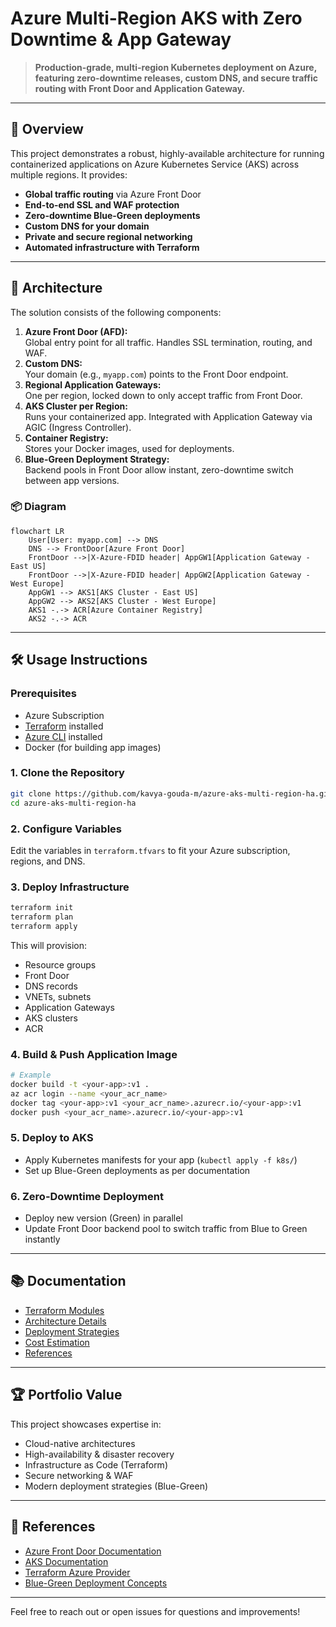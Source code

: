 # Azure Multi-Region AKS with Zero Downtime & App Gateway

> **Production-grade, multi-region Kubernetes deployment on Azure, featuring zero-downtime releases, custom DNS, and secure traffic routing with Front Door and Application Gateway.**

---

## 🚀 Overview

This project demonstrates a robust, highly-available architecture for running containerized applications on Azure Kubernetes Service (AKS) across multiple regions. It provides:

- **Global traffic routing** via Azure Front Door
- **End-to-end SSL and WAF protection**
- **Zero-downtime Blue-Green deployments**
- **Custom DNS for your domain**
- **Private and secure regional networking**
- **Automated infrastructure with Terraform**

---

## 🔗 Architecture

The solution consists of the following components:

1. **Azure Front Door (AFD):**  
   Global entry point for all traffic. Handles SSL termination, routing, and WAF.
2. **Custom DNS:**  
   Your domain (e.g., `myapp.com`) points to the Front Door endpoint.
3. **Regional Application Gateways:**  
   One per region, locked down to only accept traffic from Front Door.
4. **AKS Cluster per Region:**  
   Runs your containerized app. Integrated with Application Gateway via AGIC (Ingress Controller).
5. **Container Registry:**  
   Stores your Docker images, used for deployments.
6. **Blue-Green Deployment Strategy:**  
   Backend pools in Front Door allow instant, zero-downtime switch between app versions.

### 📦 Diagram

```mermaid
flowchart LR
    User[User: myapp.com] --> DNS
    DNS --> FrontDoor[Azure Front Door]
    FrontDoor -->|X-Azure-FDID header| AppGW1[Application Gateway - East US]
    FrontDoor -->|X-Azure-FDID header| AppGW2[Application Gateway - West Europe]
    AppGW1 --> AKS1[AKS Cluster - East US]
    AppGW2 --> AKS2[AKS Cluster - West Europe]
    AKS1 -.-> ACR[Azure Container Registry]
    AKS2 -.-> ACR
```

---

## 🛠️ Usage Instructions

### Prerequisites

- Azure Subscription
- [Terraform](https://www.terraform.io/downloads.html) installed
- [Azure CLI](https://docs.microsoft.com/en-us/cli/azure/install-azure-cli) installed
- Docker (for building app images)

### 1. Clone the Repository

```bash
git clone https://github.com/kavya-gouda-m/azure-aks-multi-region-ha.git
cd azure-aks-multi-region-ha
```

### 2. Configure Variables

Edit the variables in `terraform.tfvars` to fit your Azure subscription, regions, and DNS.

### 3. Deploy Infrastructure

```bash
terraform init
terraform plan
terraform apply
```

This will provision:

- Resource groups
- Front Door
- DNS records
- VNETs, subnets
- Application Gateways
- AKS clusters
- ACR

### 4. Build & Push Application Image

```bash
# Example
docker build -t <your-app>:v1 .
az acr login --name <your_acr_name>
docker tag <your-app>:v1 <your_acr_name>.azurecr.io/<your-app>:v1
docker push <your_acr_name>.azurecr.io/<your-app>:v1
```

### 5. Deploy to AKS

- Apply Kubernetes manifests for your app (`kubectl apply -f k8s/`)
- Set up Blue-Green deployments as per documentation

### 6. Zero-Downtime Deployment

- Deploy new version (Green) in parallel
- Update Front Door backend pool to switch traffic from Blue to Green instantly

---

## 📚 Documentation

- [Terraform Modules](./modules/)
- [Architecture Details](./docs/architecture.md)
- [Deployment Strategies](./docs/deployment.md)
- [Cost Estimation](./docs/cost.md)
- [References](#references)

---

## 🏆 Portfolio Value

This project showcases expertise in:

- Cloud-native architectures
- High-availability & disaster recovery
- Infrastructure as Code (Terraform)
- Secure networking & WAF
- Modern deployment strategies (Blue-Green)

---

## 📎 References

- [Azure Front Door Documentation](https://learn.microsoft.com/en-us/azure/frontdoor/front-door-overview)
- [AKS Documentation](https://learn.microsoft.com/en-us/azure/aks/)
- [Terraform Azure Provider](https://registry.terraform.io/providers/hashicorp/azurerm/latest/docs)
- [Blue-Green Deployment Concepts](https://martinfowler.com/bliki/BlueGreenDeployment.html)

---

Feel free to reach out or open issues for questions and improvements!
